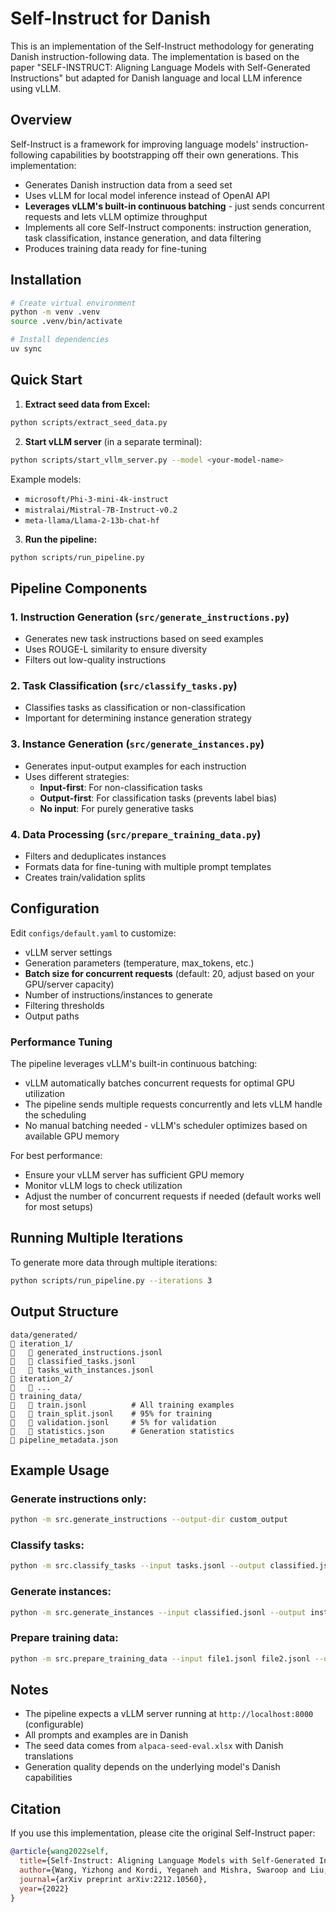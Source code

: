 # Self-Instruct for Danish

This is an implementation of the Self-Instruct methodology for generating Danish instruction-following data. The implementation is based on the paper "SELF-INSTRUCT: Aligning Language Models with Self-Generated Instructions" but adapted for Danish language and local LLM inference using vLLM.

## Overview

Self-Instruct is a framework for improving language models' instruction-following capabilities by bootstrapping off their own generations. This implementation:

- Generates Danish instruction data from a seed set
- Uses vLLM for local model inference instead of OpenAI API
- **Leverages vLLM's built-in continuous batching** - just sends concurrent requests and lets vLLM optimize throughput
- Implements all core Self-Instruct components: instruction generation, task classification, instance generation, and data filtering
- Produces training data ready for fine-tuning

## Installation

```bash
# Create virtual environment
python -m venv .venv
source .venv/bin/activate

# Install dependencies
uv sync
```

## Quick Start

1. **Extract seed data from Excel:**
```bash
python scripts/extract_seed_data.py
```

2. **Start vLLM server** (in a separate terminal):
```bash
python scripts/start_vllm_server.py --model <your-model-name>
```

Example models:
- `microsoft/Phi-3-mini-4k-instruct`
- `mistralai/Mistral-7B-Instruct-v0.2`
- `meta-llama/Llama-2-13b-chat-hf`

3. **Run the pipeline:**
```bash
python scripts/run_pipeline.py
```

## Pipeline Components

### 1. Instruction Generation (`src/generate_instructions.py`)
- Generates new task instructions based on seed examples
- Uses ROUGE-L similarity to ensure diversity
- Filters out low-quality instructions

### 2. Task Classification (`src/classify_tasks.py`)
- Classifies tasks as classification or non-classification
- Important for determining instance generation strategy

### 3. Instance Generation (`src/generate_instances.py`)
- Generates input-output examples for each instruction
- Uses different strategies:
  - **Input-first**: For non-classification tasks
  - **Output-first**: For classification tasks (prevents label bias)
  - **No input**: For purely generative tasks

### 4. Data Processing (`src/prepare_training_data.py`)
- Filters and deduplicates instances
- Formats data for fine-tuning with multiple prompt templates
- Creates train/validation splits

## Configuration

Edit `configs/default.yaml` to customize:

- vLLM server settings
- Generation parameters (temperature, max_tokens, etc.)
- **Batch size for concurrent requests** (default: 20, adjust based on your GPU/server capacity)
- Number of instructions/instances to generate
- Filtering thresholds
- Output paths

### Performance Tuning

The pipeline leverages vLLM's built-in continuous batching:

- vLLM automatically batches concurrent requests for optimal GPU utilization
- The pipeline sends multiple requests concurrently and lets vLLM handle the scheduling
- No manual batching needed - vLLM's scheduler optimizes based on available GPU memory

For best performance:
- Ensure your vLLM server has sufficient GPU memory
- Monitor vLLM logs to check utilization
- Adjust the number of concurrent requests if needed (default works well for most setups)

## Running Multiple Iterations

To generate more data through multiple iterations:

```bash
python scripts/run_pipeline.py --iterations 3
```

## Output Structure

```
data/generated/
   iteration_1/
      generated_instructions.jsonl
      classified_tasks.jsonl
      tasks_with_instances.jsonl
   iteration_2/
      ...
   training_data/
      train.jsonl          # All training examples
      train_split.jsonl    # 95% for training
      validation.jsonl     # 5% for validation
      statistics.json      # Generation statistics
   pipeline_metadata.json
```

## Example Usage

### Generate instructions only:
```bash
python -m src.generate_instructions --output-dir custom_output
```

### Classify tasks:
```bash
python -m src.classify_tasks --input tasks.jsonl --output classified.jsonl
```

### Generate instances:
```bash
python -m src.generate_instances --input classified.jsonl --output instances.jsonl
```

### Prepare training data:
```bash
python -m src.prepare_training_data --input file1.jsonl file2.jsonl --output-dir training
```

## Notes

- The pipeline expects a vLLM server running at `http://localhost:8000` (configurable)
- All prompts and examples are in Danish
- The seed data comes from `alpaca-seed-eval.xlsx` with Danish translations
- Generation quality depends on the underlying model's Danish capabilities

## Citation

If you use this implementation, please cite the original Self-Instruct paper:

```bibtex
@article{wang2022self,
  title={Self-Instruct: Aligning Language Models with Self-Generated Instructions},
  author={Wang, Yizhong and Kordi, Yeganeh and Mishra, Swaroop and Liu, Alisa and Smith, Noah A. and Khashabi, Daniel and Hajishirzi, Hannaneh},
  journal={arXiv preprint arXiv:2212.10560},
  year={2022}
}
```